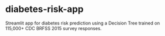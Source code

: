 # diabetes-risk-app
Streamlit app for diabetes risk prediction using a Decision Tree trained on 115,000+ CDC BRFSS 2015 survey responses.
